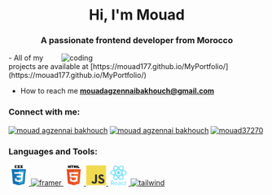 <h1 align="center">Hi, I'm Mouad</h1>
<h3 align="center">A passionate frontend developer from Morocco</h3>
<img align="right" alt="coding" width="400" src="https://static.vecteezy.com/system/resources/previews/005/935/701/non_2x/web-development-software-program-flat-illustration-free-vector.jpg" >
- All of my projects are available at [https://mouad177.github.io/MyPortfolio/](https://mouad177.github.io/MyPortfolio/)

- How to reach me **mouadagzennaibakhouch@gmail.com**

<h3 align="left">Connect with me:</h3>
<p align="left">
<a href="https://linkedin.com/in/mouad agzennai bakhouch" target="blank"><img align="center" src="https://raw.githubusercontent.com/rahuldkjain/github-profile-readme-generator/master/src/images/icons/Social/linked-in-alt.svg" alt="mouad agzennai bakhouch" height="30" width="40" /></a>
<a href="https://fb.com/mouad agzennai bakhouch" target="blank"><img align="center" src="https://raw.githubusercontent.com/rahuldkjain/github-profile-readme-generator/master/src/images/icons/Social/facebook.svg" alt="mouad agzennai bakhouch" height="30" width="40" /></a>
<a href="https://instagram.com/mouad37270" target="blank"><img align="center" src="https://raw.githubusercontent.com/rahuldkjain/github-profile-readme-generator/master/src/images/icons/Social/instagram.svg" alt="mouad37270" height="30" width="40" /></a>
</p>

<h3 align="left">Languages and Tools:</h3>
<p align="left"> <a href="https://www.w3schools.com/css/" target="_blank" rel="noreferrer"> <img src="https://raw.githubusercontent.com/devicons/devicon/master/icons/css3/css3-original-wordmark.svg" alt="css3" width="40" height="40"/> </a> <a href="https://www.framer.com/" target="_blank" rel="noreferrer"> <img src="https://www.vectorlogo.zone/logos/framer/framer-icon.svg" alt="framer" width="40" height="40"/> </a> <a href="https://www.w3.org/html/" target="_blank" rel="noreferrer"> <img src="https://raw.githubusercontent.com/devicons/devicon/master/icons/html5/html5-original-wordmark.svg" alt="html5" width="40" height="40"/> </a> <a href="https://developer.mozilla.org/en-US/docs/Web/JavaScript" target="_blank" rel="noreferrer"> <img src="https://raw.githubusercontent.com/devicons/devicon/master/icons/javascript/javascript-original.svg" alt="javascript" width="40" height="40"/> </a> <a href="https://reactjs.org/" target="_blank" rel="noreferrer"> <img src="https://raw.githubusercontent.com/devicons/devicon/master/icons/react/react-original-wordmark.svg" alt="react" width="40" height="40"/> </a> <a href="https://tailwindcss.com/" target="_blank" rel="noreferrer"> <img src="https://www.vectorlogo.zone/logos/tailwindcss/tailwindcss-icon.svg" alt="tailwind" width="40" height="40"/> </a> </p>
